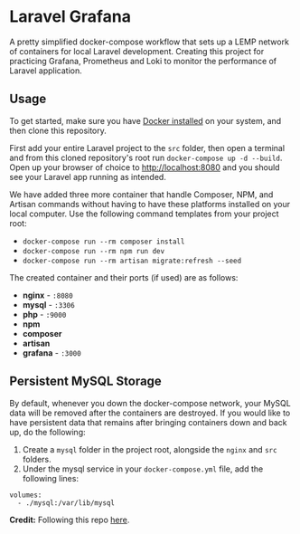 # Laravel Grafana
A pretty simplified docker-compose workflow that sets up a LEMP network of containers for local Laravel development. Creating this project for practicing Grafana, Prometheus and Loki to monitor the performance of Laravel application.

## Usage

To get started, make sure you have [Docker installed](https://docs.docker.com/docker-for-mac/install/) on your system, and then clone this repository.

First add your entire Laravel project to the `src` folder, then open a terminal and from this cloned repository's root run `docker-compose up -d --build`. Open up your browser of choice to [http://localhost:8080](http://localhost:8080) and you should see your Laravel app running as intended. 

We have added three more container that handle Composer, NPM, and Artisan commands without having to have these platforms installed on your local computer. Use the following command templates from your project root:

- `docker-compose run --rm composer install`
- `docker-compose run --rm npm run dev`
- `docker-compose run --rm artisan migrate:refresh --seed` 

The created container and their ports (if used) are as follows:

- **nginx** - `:8080`
- **mysql** - `:3306`
- **php** - `:9000`
- **npm**
- **composer**
- **artisan**
- **grafana** - `:3000`

## Persistent MySQL Storage

By default, whenever you down the docker-compose network, your MySQL data will be removed after the containers are destroyed. If you would like to have persistent data that remains after bringing containers down and back up, do the following:

1. Create a `mysql` folder in the project root, alongside the `nginx` and `src` folders.
2. Under the mysql service in your `docker-compose.yml` file, add the following lines:

```
volumes:
  - ./mysql:/var/lib/mysql
```



**Credit:** Following this repo [here](https://github.com/aschmelyun/laravel-grafana-dashboard).
